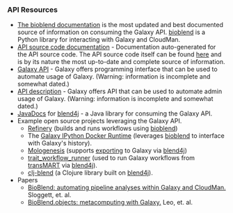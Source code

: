 ### API Resources

* [The bioblend documentation](http://bioblend.readthedocs.org/en/latest/) is the most updated and best documented source of information on consuming the Galaxy API. [bioblend](https://github.com/galaxyproject/bioblend) is a Python library for interacting with Galaxy and CloudMan.
* [API source code documentation](https://docs.galaxyproject.org/en/master/api_doc.html) - Documentation auto-generated for the API source code. The API source code itself can be found [here](https://github.com/galaxyproject/galaxy/tree/dev/lib/galaxy/webapps/galaxy/api) and is by its nature the most up-to-date and complete source of information.
* [Galaxy API](/src/learn/api/index.md) - Galaxy offers programming interface that can be used to automate usage of Galaxy. (Warning: information is incomplete and somewhat dated.)
* [API description](/src/admin/api/index.md) - Galaxy offers API that can be used to automate admin usage of Galaxy. (Warning: information is incomplete and somewhat dated.)
* [JavaDocs](http://jmchilton.github.io/blend4j/apidocs/) for [blend4j](https://github.com/jmchilton/blend4j) - a Java library for consuming the Galaxy API.
* Example open source projects leveraging the Galaxy API.
  * [Refinery](https://github.com/parklab/refinery-platform) (builds and runs workflows using [bioblend](http://bioblend.readthedocs.org/en/latest/))
  * The [Galaxy IPython Docker Runtime](https://github.com/bgruening/docker-ipython-notebook) (leverages [bioblend](http://bioblend.readthedocs.org/en/latest/) to interface with Galaxy's history). 
  * [Mologenesis](https://github.com/molgenis/molgenis) (supports [exporting](https://github.com/molgenis/molgenis/commit/57d229a8d36fa9dae1155685e85187399863057f) to Galaxy via [blend4j](https://github.com/jmchilton/blend4j))
  * [trait_workflow_runner](https://github.com/CTMM-TraIT/trait_workflow_runner) (used to run Galaxy workflows from [transMART](https://github.com/transmart) via [blend4j](https://github.com/jmchilton/blend4j)).
  * [clj-blend](https://github.com/chapmanb/clj-blend) (a Clojure library built on [blend4j](https://github.com/jmchilton/blend4j)).
* Papers
  * [BioBlend: automating pipeline analyses within Galaxy and CloudMan.](http://www.ncbi.nlm.nih.gov/pubmed/23630176) Sloggett, et. al.
  * [BioBlend.objects: metacomputing with Galaxy.](http://www.ncbi.nlm.nih.gov/pubmed/24928211) Leo, et. al.

